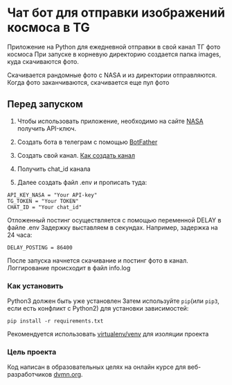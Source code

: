 # Чат бот для отправки изображений космоса в TG

Приложение на Python для ежедневной отправки в свой канал ТГ фото космоса 
При запуске в корневую директорию создается папка images, куда скачиваются фото.

Скачивается рандомные фото с NASA и из директории отправляются.
Когда фото заканчиваются, скачивается еще пул фото

## Перед запуском

1. Чтобы использовать приложение, необходимо на сайте [NASA](https://api.nasa.gov/) получить API-ключ.
2. Создать бота в телеграм с помощью [BotFather](https://botcreators.ru/blog/botfather-instrukciya/)
3. Создать свой канал. [Как создать канал](https://smmplanner.com/blog/otlozhennyj-posting-v-telegram/)
4. Получить chat_id канала

5. Далее создать файл .env и прописать туда:
```
API_KEY_NASA = "Your API-key" 
TG_TOKEN = "Your TOKEN"
CHAT_ID = "Your chat_id"
```

Отложенный постинг осуществляется с помощью переменной DELAY в файле .env
Задержку выставляем в секундах.
Например, задержка на 24 часа:
```
DELAY_POSTING = 86400
```

После запуска начнется скачивание и постинг фото в канал. 
Логгирование происходит в файл info.log


### Как установить

Python3 должен быть уже установлен
Затем используйте `pip`(или `pip3`, если есть конфликт с Python2) для установки зависимостей:
```
pip install -r requirements.txt
```

Рекомендуется использовать [virtualenv/venv](https://docs.python.org/3/library) для изоляции проекта

### Цель проекта

Код написан в образовательных целях на онлайн курсе для веб-разработчиков [dvmn.org](https://dvmn.org/).